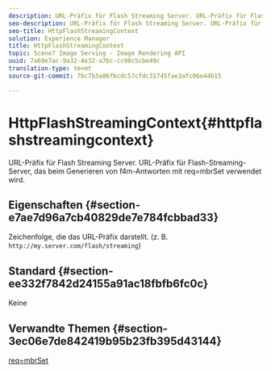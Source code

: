 ```yaml
---
description: URL-Präfix für Flash Streaming Server. URL-Präfix für Flash-Streaming-Server, das beim Generieren von f4m-Antworten mit req=mbrSet verwendet wird.
seo-description: URL-Präfix für Flash Streaming Server. URL-Präfix für Flash-Streaming-Server, das beim Generieren von f4m-Antworten mit req=mbrSet verwendet wird.
seo-title: HttpFlashStreamingContext
solution: Experience Manager
title: HttpFlashStreamingContext
topic: Scene7 Image Serving - Image Rendering API
uuid: 7a69e7ac-9a32-4e32-a7bc-cc90c5cbe49c
translation-type: tm+mt
source-git-commit: 7bc7b3a86fbcdc57cfdc31745fae3afc06e44b15

---
```



# HttpFlashStreamingContext{#httpflashstreamingcontext}

URL-Präfix für Flash Streaming Server. URL-Präfix für Flash-Streaming-Server, das beim Generieren von f4m-Antworten mit req=mbrSet verwendet wird.

## Eigenschaften {#section-e7ae7d96a7cb40829de7e784fcbbad33}

Zeichenfolge, die das URL-Präfix darstellt. (z. B. `http://my.server.com/flash/streaming`)

## Standard {#section-ee332f7842d24155a91ac18fbfb6fc0c}

Keine

## Verwandte Themen {#section-3ec06e7de842419b95b23fb395d43144}

[req=mbrSet](../../../../../is-api/http-ref/image-serving-api-ref/c-http-protocol-reference/c-command-reference/r-req/r-mbrset.md#reference-603d75babde74508a878c27bd4cced73)
